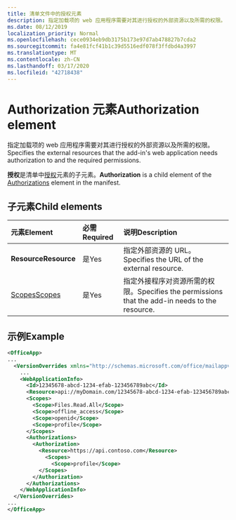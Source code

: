 ```yaml
---
title: 清单文件中的授权元素
description: 指定加载项的 web 应用程序需要对其进行授权的外部资源以及所需的权限。
ms.date: 08/12/2019
localization_priority: Normal
ms.openlocfilehash: cece0934eb9db3175b173e97d7ab478827b7cda2
ms.sourcegitcommit: fa4e81fcf41b1c39d5516edf078f3ffdbd4a3997
ms.translationtype: MT
ms.contentlocale: zh-CN
ms.lasthandoff: 03/17/2020
ms.locfileid: "42718438"
---
```

# <a name="authorization-element"></a><span data-ttu-id="5b38f-103">Authorization 元素</span><span class="sxs-lookup"><span data-stu-id="5b38f-103">Authorization element</span></span>

<span data-ttu-id="5b38f-104">指定加载项的 web 应用程序需要对其进行授权的外部资源以及所需的权限。</span><span class="sxs-lookup"><span data-stu-id="5b38f-104">Specifies the external resources that the add-in's web application needs authorization to and the required permissions.</span></span>

<span data-ttu-id="5b38f-105">**授权**是清单中[授权](authorizations.md)元素的子元素。</span><span class="sxs-lookup"><span data-stu-id="5b38f-105">**Authorization** is a child element of the [Authorizations](authorizations.md) element in the manifest.</span></span>

## <a name="child-elements"></a><span data-ttu-id="5b38f-106">子元素</span><span class="sxs-lookup"><span data-stu-id="5b38f-106">Child elements</span></span>

|  <span data-ttu-id="5b38f-107">元素</span><span class="sxs-lookup"><span data-stu-id="5b38f-107">Element</span></span> |  <span data-ttu-id="5b38f-108">必需</span><span class="sxs-lookup"><span data-stu-id="5b38f-108">Required</span></span>  |  <span data-ttu-id="5b38f-109">说明</span><span class="sxs-lookup"><span data-stu-id="5b38f-109">Description</span></span>  |
|:-----|:-----|:-----|
|  <span data-ttu-id="5b38f-110">**Resource**</span><span class="sxs-lookup"><span data-stu-id="5b38f-110">**Resource**</span></span>  |  <span data-ttu-id="5b38f-111">是</span><span class="sxs-lookup"><span data-stu-id="5b38f-111">Yes</span></span>   |  <span data-ttu-id="5b38f-112">指定外部资源的 URL。</span><span class="sxs-lookup"><span data-stu-id="5b38f-112">Specifies the URL of the external resource.</span></span>|
|  [<span data-ttu-id="5b38f-113">Scopes</span><span class="sxs-lookup"><span data-stu-id="5b38f-113">Scopes</span></span>](scopes.md)                |  <span data-ttu-id="5b38f-114">是</span><span class="sxs-lookup"><span data-stu-id="5b38f-114">Yes</span></span>  |  <span data-ttu-id="5b38f-115">指定外接程序对资源所需的权限。</span><span class="sxs-lookup"><span data-stu-id="5b38f-115">Specifies the permissions that the add-in needs to the resource.</span></span>  |

## <a name="example"></a><span data-ttu-id="5b38f-116">示例</span><span class="sxs-lookup"><span data-stu-id="5b38f-116">Example</span></span>

```xml
<OfficeApp>
...
  <VersionOverrides xmlns="http://schemas.microsoft.com/office/mailappversionoverrides" xsi:type="VersionOverridesV1_0">
    ...
    <WebApplicationInfo>
      <Id>12345678-abcd-1234-efab-123456789abc</Id>
      <Resource>api://myDomain.com/12345678-abcd-1234-efab-123456789abc</Resource>
      <Scopes>
        <Scope>Files.Read.All</Scope>
        <Scope>offline_access</Scope>
        <Scope>openid</Scope>
        <Scope>profile</Scope>
      </Scopes>
      <Authorizations>
        <Authorization>
          <Resource>https://api.contoso.com</Resource>
            <Scopes>
              <Scope>profile</Scope>
          </Scopes>
        </Authorization>
      </Authorizations>
    </WebApplicationInfo>
  </VersionOverrides>
...
</OfficeApp>
```
